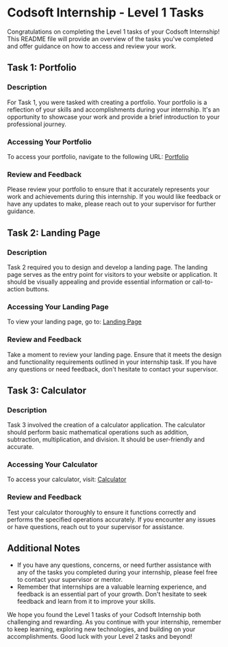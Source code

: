 # Codsoft Internship - Level 1 Tasks

Congratulations on completing the Level 1 tasks of your Codsoft Internship! This README file will provide an overview of the tasks you've completed and offer guidance on how to access and review your work.

## Task 1: Portfolio

### Description
For Task 1, you were tasked with creating a portfolio. Your portfolio is a reflection of your skills and accomplishments during your internship. It's an opportunity to showcase your work and provide a brief introduction to your professional journey.

### Accessing Your Portfolio
To access your portfolio, navigate to the following URL:
[Portfolio](https://www.yourportfolio.com)

### Review and Feedback
Please review your portfolio to ensure that it accurately represents your work and achievements during this internship. If you would like feedback or have any updates to make, please reach out to your supervisor for further guidance.

## Task 2: Landing Page

### Description
Task 2 required you to design and develop a landing page. The landing page serves as the entry point for visitors to your website or application. It should be visually appealing and provide essential information or call-to-action buttons.

### Accessing Your Landing Page
To view your landing page, go to:
[Landing Page](https://www.yourlandingpage.com)

### Review and Feedback
Take a moment to review your landing page. Ensure that it meets the design and functionality requirements outlined in your internship task. If you have any questions or need feedback, don't hesitate to contact your supervisor.

## Task 3: Calculator

### Description
Task 3 involved the creation of a calculator application. The calculator should perform basic mathematical operations such as addition, subtraction, multiplication, and division. It should be user-friendly and accurate.

### Accessing Your Calculator
To access your calculator, visit:
[Calculator](https://www.yourcalculator.com)

### Review and Feedback
Test your calculator thoroughly to ensure it functions correctly and performs the specified operations accurately. If you encounter any issues or have questions, reach out to your supervisor for assistance.

## Additional Notes

- If you have any questions, concerns, or need further assistance with any of the tasks you completed during your internship, please feel free to contact your supervisor or mentor.
- Remember that internships are a valuable learning experience, and feedback is an essential part of your growth. Don't hesitate to seek feedback and learn from it to improve your skills.

We hope you found the Level 1 tasks of your Codsoft Internship both challenging and rewarding. As you continue with your internship, remember to keep learning, exploring new technologies, and building on your accomplishments. Good luck with your Level 2 tasks and beyond!
